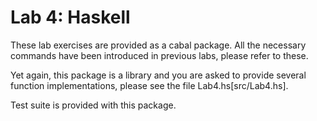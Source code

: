 Lab 4: Haskell
======================================

These lab exercises are provided as a cabal package. All the necessary commands
have been introduced in previous labs, please refer to these.

Yet again, this package is a library and you are asked to provide several
function implementations, please see the file Lab4.hs[src/Lab4.hs].

Test suite is provided with this package.


